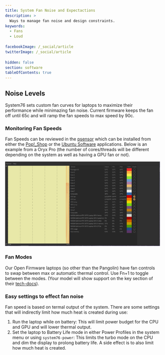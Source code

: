 ```yaml
---
title: System Fan Noise and Expectactions
description: >
  Ways to manage fan noise and design constraints.
keywords:
  - Fans
  - Loud

facebookImage: /_social/article
twitterImage: /_social/article

hidden: false
section: software
tableOfContents: true
---
```


## Noise Levels

System76 sets custom fan curves for laptops to maximize their performance while minimazing fan noise. Current firmware keeps the fan off until 65c and will ramp the fan speeds to max speed by 90c. 

### Monitoring Fan Speeds

Fan Speeds can be reviewed in the <u>psensor</u> which can be installed from either the <u>Pop!_Shop</u> or the <u>Ubuntu Software</u> applications. Below is an example from a Oryx Pro (the number of cores/threads will be different depending on the system as well as having a GPU fan or not).

![psensor on an oryp7](/images/fan-noise/psensor-oryp7.png)

### Fan Modes

Our Open Firmware laptops (so other than the Pangolin) have fan controls to swap between max or automatic thermal control. Use Fn+1 to toggle between the modes. (Your model will show support on the key section of their [tech-docs](https://tech-docs.system76.com)).

### Easy settings to effect fan noise

Fan speed is based on termal output of the system. There are some settings that will indirectly limit how much heat is created during use:
1. Run the laptop while on battery: This will limit power budget for the CPU and GPU and will lower thermal output.
2. Set the laptop to Battery Life mode in either Power Profiles in the system menu or using `system76-power`: This limits the turbo mode on the CPU and dim the display to prolong battery life. A side effect is to also limit how much heat is created.
